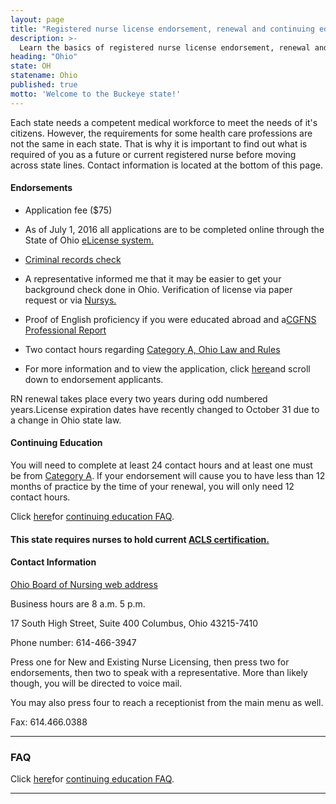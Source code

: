 ```yaml
---
layout: page
title: "Registered nurse license endorsement, renewal and continuing education in Ohio | ACLS Training Center"
description: >-
  Learn the basics of registered nurse license endorsement, renewal and continuing education in Ohio.
heading: "Ohio"
state: OH
statename: Ohio
published: true
motto: 'Welcome to the Buckeye state!'
---
```


Each state needs a competent medical workforce to meet the needs of it's
citizens. However, the requirements for some health care professions are
not the same in each state. That is why it is important to find out what
is required of you as a future or current registered nurse before moving
across state lines. Contact information is located at the bottom of this
page.

#### Endorsements

-   Application fee (\$75)

-   As of July 1, 2016 all applications are to be completed online
    through the State of Ohio [eLicense
    system.](https://elicense.ohio.gov/OH_CommunitiesLogin)

-   [Criminal records
    check](http://nursing.ohio.gov/wp-content/uploads/2019/07/CRC_Process.pdf)

-   A representative informed me that it may be easier to get your
    background check done in Ohio. Verification of license via paper
    request or via [Nursys.](https://www.nursys.com)

-   Proof of English proficiency if you were educated abroad and a[CGFNS
    Professional
    Report](https://www.cgfns.org/services/ces-professional-report/)

-   Two contact hours regarding [Category A, Ohio Law and
    Rules](http://www.nursing.ohio.gov/PDFS/Education/Category_A_Law_Rules.pdf)

-   For more information and to view the application, click
    [here](http://www.nursing.ohio.gov/forms.htm#ExamEndorseForms)and
    scroll down to endorsement applicants.

RN renewal takes place every two years during odd numbered years.License
expiration dates have recently changed to October 31 due to a change in
Ohio state law.

#### Continuing Education

You will need to complete at least 24 contact hours and at least one
must be from [Category
A](http://www.nursing.ohio.gov/PDFS/Education/Category_A_Law_Rules.pdf%20).
If your endorsement will cause you to have less than 12 months of
practice by the time of your renewal, you will only need 12 contact
hours.

Click [here](http://www.nursing.test.ohio.gov/PDFS/education/CE_FAQ.pdf)for
[continuing education
FAQ](http://www.nursing.test.ohio.gov/PDFS/education/CE_FAQ.pdf).

#### This state requires nurses to hold current [ACLS certification.](https://www.acls.net/ohio-acls-pals-bls.htm)

#### Contact Information

[Ohio Board of Nursing web address](http://www.nursing.ohio.gov/)

Business hours are 8 a.m. 5 p.m.

17 South High Street, Suite 400
Columbus, Ohio
43215-7410

Phone number: 614-466-3947

Press one for New and Existing Nurse Licensing, then press two for
endorsements, then two to speak with a representative. More than likely
though, you will be directed to voice mail.

You may also press four to reach a receptionist from the main menu as
well.

Fax: 614.466.0388

* * * * *

### FAQ

Click [here](http://www.nursing.test.ohio.gov/PDFS/education/CE_FAQ.pdf)for
[continuing education
FAQ](http://www.nursing.test.ohio.gov/PDFS/education/CE_FAQ.pdf).

* * * * *
